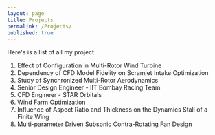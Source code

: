 ```yaml
---
layout: page
title: Projects
permalink: /Projects/
published: true
---
```

Here's is a list of all my project.
1. Effect of Configuration in Multi-Rotor Wind Turbine
2. Dependency of CFD Model Fidelity on Scramjet Intake Optimization
3. Study of Synchronized Multi-Rotor Aerodynamics
4. Senior Design Engineer - IIT Bombay Racing Team
5. CFD Engineer - STAR Orbitals
6. Wind Farm Optimization 
7. Influence of Aspect Ratio and Thickness on the Dynamics Stall of a Finite Wing
8. Multi-parameter Driven Subsonic Contra-Rotating Fan Design
